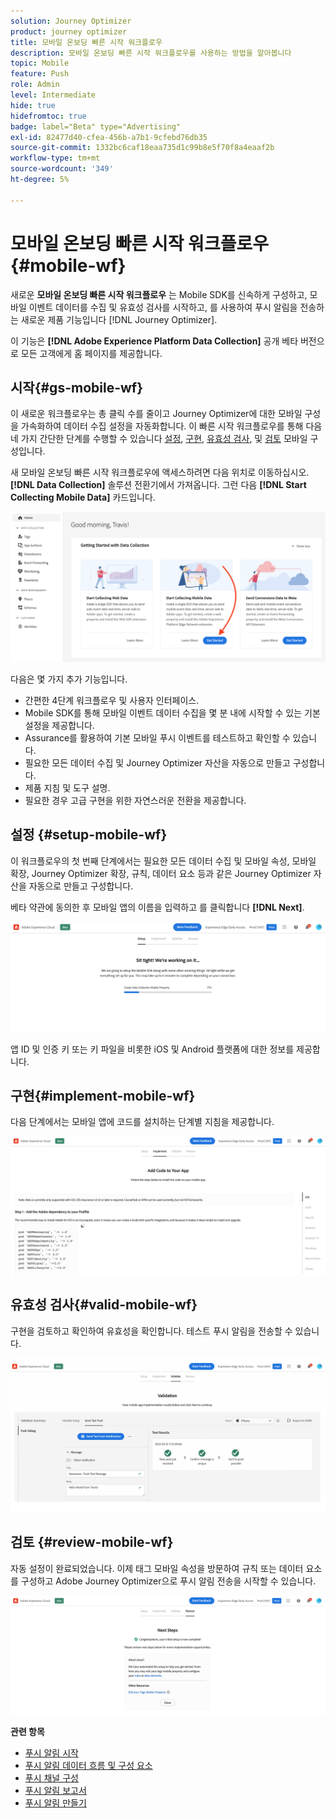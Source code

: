 ```yaml
---
solution: Journey Optimizer
product: journey optimizer
title: 모바일 온보딩 빠른 시작 워크플로우
description: 모바일 온보딩 빠른 시작 워크플로우를 사용하는 방법을 알아봅니다
topic: Mobile
feature: Push
role: Admin
level: Intermediate
hide: true
hidefromtoc: true
badge: label="Beta" type="Advertising"
exl-id: 82477d40-cfea-456b-a7b1-9cfebd76db35
source-git-commit: 1332bc6caf18eaa735d1c99b8e5f70f8a4eaaf2b
workflow-type: tm+mt
source-wordcount: '349'
ht-degree: 5%

---
```


# 모바일 온보딩 빠른 시작 워크플로우 {#mobile-wf}

새로운 **모바일 온보딩 빠른 시작 워크플로우** 는 Mobile SDK를 신속하게 구성하고, 모바일 이벤트 데이터를 수집 및 유효성 검사를 시작하고, 를 사용하여 푸시 알림을 전송하는 새로운 제품 기능입니다 [!DNL Journey Optimizer].

이 기능은 **[!DNL Adobe Experience Platform Data Collection]** 공개 베타 버전으로 모든 고객에게 홈 페이지를 제공합니다.

## 시작{#gs-mobile-wf}

이 새로운 워크플로우는 총 클릭 수를 줄이고 Journey Optimizer에 대한 모바일 구성을 가속화하여 데이터 수집 설정을 자동화합니다. 이 빠른 시작 워크플로우를 통해 다음 네 가지 간단한 단계를 수행할 수 있습니다 [설정](##setup-mobile-wf), [구현](#implement-mobile-wf), [유효성 검사](#valid-mobile-wf), 및 [검토](#review-mobile-wf) 모바일 구성입니다.

새 모바일 온보딩 빠른 시작 워크플로우에 액세스하려면 다음 위치로 이동하십시오. **[!DNL Data Collection]** 솔루션 전환기에서 가져옵니다. 그런 다음 **[!DNL Start Collecting Mobile Data]** 카드입니다.

![](assets/mobile-wf-home.png)

다음은 몇 가지 추가 기능입니다.

* 간편한 4단계 워크플로우 및 사용자 인터페이스.
* Mobile SDK를 통해 모바일 이벤트 데이터 수집을 몇 분 내에 시작할 수 있는 기본 설정을 제공합니다.
* Assurance를 활용하여 기본 모바일 푸시 이벤트를 테스트하고 확인할 수 있습니다.
* 필요한 모든 데이터 수집 및 Journey Optimizer 자산을 자동으로 만들고 구성합니다.
* 제품 지침 및 도구 설명.
* 필요한 경우 고급 구현을 위한 자연스러운 전환을 제공합니다.

## 설정 {#setup-mobile-wf}

이 워크플로우의 첫 번째 단계에서는 필요한 모든 데이터 수집 및 모바일 속성, 모바일 확장, Journey Optimizer 확장, 규칙, 데이터 요소 등과 같은 Journey Optimizer 자산을 자동으로 만들고 구성합니다.

베타 약관에 동의한 후 모바일 앱의 이름을 입력하고 를 클릭합니다 **[!DNL Next]**.

![](assets/mobile-wf-setup.png)

앱 ID 및 인증 키 또는 키 파일을 비롯한 iOS 및 Android 플랫폼에 대한 정보를 제공합니다.

## 구현{#implement-mobile-wf}

다음 단계에서는 모바일 앱에 코드를 설치하는 단계별 지침을 제공합니다.

![](assets/mobile-wf-add-code.png)


## 유효성 검사{#valid-mobile-wf}

구현을 검토하고 확인하여 유효성을 확인합니다. 테스트 푸시 알림을 전송할 수 있습니다.

![](assets/mobile-wf-valid.png)


## 검토 {#review-mobile-wf}

자동 설정이 완료되었습니다. 이제 태그 모바일 속성을 방문하여 규칙 또는 데이터 요소를 구성하고 Adobe Journey Optimizer으로 푸시 알림 전송을 시작할 수 있습니다.

![](assets/mobile-wf-done.png)


**관련 항목**

* [푸시 알림 시작](get-started-push.md)
* [푸시 알림 데이터 흐름 및 구성 요소](push-gs.md)
* [푸시 채널 구성](push-configuration.md)
* [푸시 알림 보고서](../reports/journey-global-report.md#push-global)
* [푸시 알림 만들기](create-push.md)

